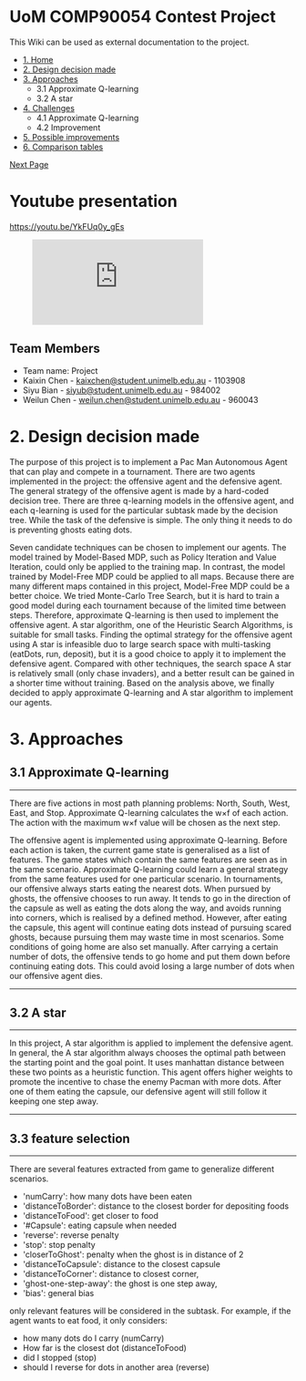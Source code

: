 # UoM COMP90054 Contest Project

This Wiki can be used as external documentation to the project.
- [1. Home](/home)
- [2. Design decision made](/2_design_decision_made)
- [3. Approaches](/3_approaches)
    - 3.1 Approximate Q-learning
    - 3.2 A star
- [4. Challenges](/4_challenges)
    - 4.1 Approximate Q-learning
    - 4.2 Improvement
- [5. Possible improvements](/5_possible_improvements)
- [6. Comparison tables](/6_comparison_tables)

[Next Page ](/2_design_decision_made)



# Youtube presentation

https://youtu.be/YkFUq0y_gEs

<figure class="video_container">
  <iframe src="https://www.youtube.com/embed/enMumwvLAug" frameborder="0" allowfullscreen="true"> </iframe>
</figure>

## Team Members

* Team name: Project
* Kaixin Chen - [kaixchen@student.unimelb.edu.au](mailto:kaixchen@student.unimelb.edu.au) - 1103908
* Siyu Bian - [siyub@student.unimelb.edu.au](mailto:siyub@student.unimelb.edu.au) - 984002
* Weilun Chen - [weilun.chen@student.unimelb.edu.au](mailto:weilun.chen@student.unimelb.edu.au) - 960043

# 2. Design decision made

The purpose of this project is to implement a Pac Man Autonomous Agent that can play and compete in a tournament. There are two agents implemented in the project: the offensive agent and the defensive agent. The general strategy of the offensive agent is made by a hard-coded decision tree. There are three q-learning models in the offensive agent, and each q-learning is used for the particular subtask made by the decision tree. While the task of the defensive is simple. The only thing it needs to do is preventing ghosts eating dots.

Seven candidate techniques can be chosen to implement our agents. The model trained by Model-Based MDP, such as Policy Iteration and Value Iteration, could only be applied to the training map. In contrast, the model trained by Model-Free MDP could be applied to all maps. Because there are many different maps contained in this project, Model-Free MDP could be a better choice. We tried Monte-Carlo Tree Search, but it is hard to train a good model during each tournament because of the limited time between steps. Therefore, approximate Q-learning is then used to implement the offensive agent. A star algorithm, one of the Heuristic Search Algorithms, is suitable for small tasks. Finding the optimal strategy for the offensive agent using A star is infeasible duo to large search space with multi-tasking (eatDots, run, deposit), but it is a good choice to apply it to implement the defensive agent. Compared with other techniques, the search space A star is relatively small (only chase invaders), and a better result can be gained in a shorter time without training. Based on the analysis above, we finally decided to apply approximate Q-learning and A star algorithm to implement our agents.


# 3. Approaches

## 3.1 Approximate Q-learning
----

There are five actions in most path planning problems: North, South, West, East, and Stop. Approximate Q-learning calculates the w×f of each action. The action with the maximum w×f value will be chosen as the next step.

The offensive agent is implemented using approximate Q-learning. Before each action is taken, the current game state is generalised as a list of features. The game states which contain the same features are seen as in the same scenario. Approximate Q-learning could learn a general strategy from the same features used for one particular scenario. In tournaments, our offensive always starts eating the nearest dots. When pursued by ghosts, the offensive chooses to run away. It tends to go in the direction of the capsule as well as eating the dots along the way, and avoids running into corners, which is realised by a defined method. However, after eating the capsule, this agent will continue eating dots instead of pursuing scared ghosts, because pursuing them may waste time in most scenarios. Some conditions of going home are also set manually. After carrying a certain number of dots, the offensive tends to go home and put them down before continuing eating dots. This could avoid losing a large number of dots when our offensive agent dies.

----
## 3.2 A star
----

In this project, A star algorithm is applied to implement the defensive agent. In general, the A star algorithm always chooses the optimal path between the starting point and the goal point. It uses manhattan distance between these two points as a heuristic function. This agent offers higher weights to promote the incentive to chase the enemy Pacman with more dots. After one of them eating the capsule, our defensive agent will still follow it keeping one step away.


----
## 3.3 feature selection
----
There are several features extracted from game to generalize different scenarios.

* 'numCarry': how many dots have been eaten
* 'distanceToBorder': distance to the closest border for depositing foods
* 'distanceToFood': get closer to food
* '#Capsule': eating capsule when needed
* 'reverse': reverse penalty
* 'stop': stop penalty 
* 'closerToGhost': penalty when the ghost is in distance of 2
* 'distanceToCapsule': distance to the closest capsule
* 'distanceToCorner': distance to closest corner,
* 'ghost-one-step-away': the ghost is one step away,
* 'bias': general bias

only relevant features will be considered in the subtask.
For example, if the agent wants to eat food, it only considers:
* how many dots do I carry (numCarry)
* How far is the closest dot (distanceToFood)
* did I stopped (stop)
* should I reverse for dots in another area (reverse)

